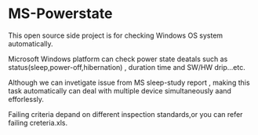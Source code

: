 # MS-Powerstate

This open source side project is for checking Windows OS system automatically.

Microsoft Windows platform can check power state deatals such as status(sleep,power-off,hibernation) , duration time and SW/HW drip...etc.

Although  we can invetigate issue from MS sleep-study report , making this task automatically can deal with multiple device simultaneously aand efforlessly.




Failing criteria depand on different inspection standards,or you can refer failing creteria.xls.
